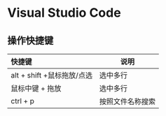 # Visual Studio Code

## 操作快捷键

|快捷键|说明|
|:---|---|
| alt + shift +鼠标拖放/点选 | 选中多行 |
| 鼠标中键 + 拖放 | 选中多行 |
| ctrl + p | 按照文件名称搜索 |

